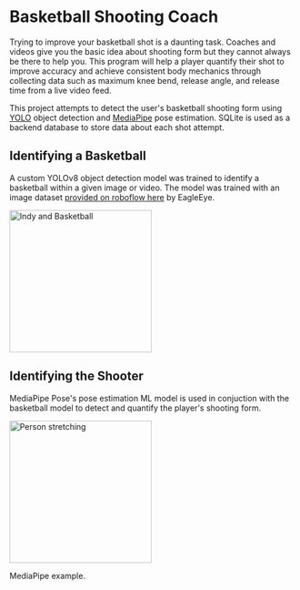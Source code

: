 # Basketball Shooting Coach

Trying to improve your basketball shot is a daunting task. Coaches and videos give you the basic idea about shooting form but they cannot always be there to help you. This program will help a player quantify their shot to improve accuracy and achieve consistent body mechanics through collecting data such as maximum knee bend, release angle, and release time from a live video feed.

This project attempts to detect the user's basketball shooting form using [YOLO](https://github.com/ultralytics/ultralytics) object detection and [MediaPipe](https://github.com/google/mediapipe) pose estimation. SQLite is used as a backend database to store data about each shot attempt.

## Identifying a Basketball

A custom YOLOv8 object detection model was trained to identify a basketball within a given image or video. The model was trained with an image dataset [provided on roboflow here](https://universe.roboflow.com/eagle-eye/basketball-1zhpe) by EagleEye.

<img src="https://github.com/MichaelChian452/bball-shooting-coach/assets/43621839/c0097319-9c26-419c-8976-19bd54db4f0f" alt="Indy and Basketball" width="250"/>


## Identifying the Shooter

MediaPipe Pose's pose estimation ML model is used in conjuction with the basketball model to detect and quantify the player's shooting form.

<img src="https://camo.githubusercontent.com/e1ac1f6f369d41ea9de9d21bc74f9de89c2ed892d9bcc2554acac8041fa571d6/68747470733a2f2f6d65646961706970652e6465762f696d616765732f6d6f62696c652f706f73655f747261636b696e675f6578616d706c652e676966" alt="Person stretching" width="250"/>

MediaPipe example.